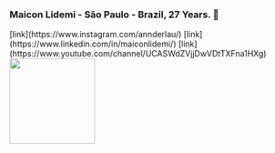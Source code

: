  ### Maicon Lidemi - São Paulo - Brazil, 27 Years. 🌟 
 <body>
 <article> 
 [link](https://www.instagram.com/annderlau/) [link](https://www.linkedin.com/in/maiconlidemi/)  [link](https://www.youtube.com/channel/UCASWdZVjjDwVDtTXFna1HXg)

  </article>

<div>
  <a href="https://github.com/seu-usuário-aqui">
  <!-- <img height="300em"src="https://github-readme-stats.vercel.app/api/top-langs/?username=Annderlau&layout=compact&langs_count=7&theme=gotham"/> -->
  <img height="150em"src="https://github-readme-stats.vercel.app/api?username=Annderlau&show_icons=true&theme=white&include_all_commits=true&count_private=true"/>
  </div>

 </body>
